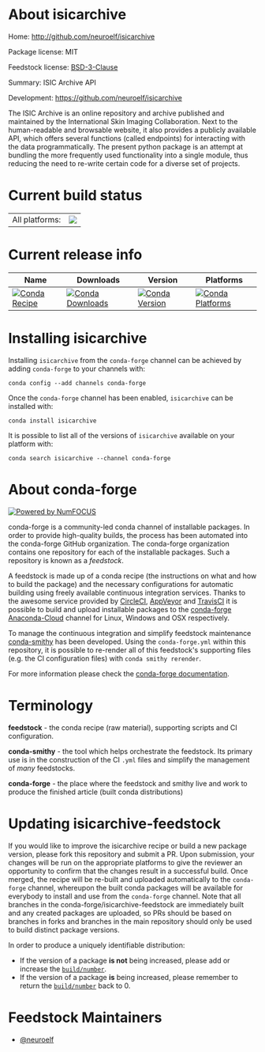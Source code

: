 About isicarchive
=================

Home: http://github.com/neuroelf/isicarchive

Package license: MIT

Feedstock license: [BSD-3-Clause](https://github.com/conda-forge/isicarchive-feedstock/blob/master/LICENSE.txt)

Summary: ISIC Archive API

Development: https://github.com/neuroelf/isicarchive

The ISIC Archive is an online repository and archive published and
maintained by the International Skin Imaging Collaboration. Next to
the human-readable and browsable website, it also provides a publicly
available API, which offers several functions (called endpoints) for
interacting with the data programmatically.
The present python package is an attempt at bundling the more
frequently used functionality into a single module, thus reducing the
need to re-write certain code for a diverse set of projects.


Current build status
====================


<table><tr><td>All platforms:</td>
    <td>
      <a href="https://dev.azure.com/conda-forge/feedstock-builds/_build/latest?definitionId=7525&branchName=master">
        <img src="https://dev.azure.com/conda-forge/feedstock-builds/_apis/build/status/isicarchive-feedstock?branchName=master">
      </a>
    </td>
  </tr>
</table>

Current release info
====================

| Name | Downloads | Version | Platforms |
| --- | --- | --- | --- |
| [![Conda Recipe](https://img.shields.io/badge/recipe-isicarchive-green.svg)](https://anaconda.org/conda-forge/isicarchive) | [![Conda Downloads](https://img.shields.io/conda/dn/conda-forge/isicarchive.svg)](https://anaconda.org/conda-forge/isicarchive) | [![Conda Version](https://img.shields.io/conda/vn/conda-forge/isicarchive.svg)](https://anaconda.org/conda-forge/isicarchive) | [![Conda Platforms](https://img.shields.io/conda/pn/conda-forge/isicarchive.svg)](https://anaconda.org/conda-forge/isicarchive) |

Installing isicarchive
======================

Installing `isicarchive` from the `conda-forge` channel can be achieved by adding `conda-forge` to your channels with:

```
conda config --add channels conda-forge
```

Once the `conda-forge` channel has been enabled, `isicarchive` can be installed with:

```
conda install isicarchive
```

It is possible to list all of the versions of `isicarchive` available on your platform with:

```
conda search isicarchive --channel conda-forge
```


About conda-forge
=================

[![Powered by NumFOCUS](https://img.shields.io/badge/powered%20by-NumFOCUS-orange.svg?style=flat&colorA=E1523D&colorB=007D8A)](http://numfocus.org)

conda-forge is a community-led conda channel of installable packages.
In order to provide high-quality builds, the process has been automated into the
conda-forge GitHub organization. The conda-forge organization contains one repository
for each of the installable packages. Such a repository is known as a *feedstock*.

A feedstock is made up of a conda recipe (the instructions on what and how to build
the package) and the necessary configurations for automatic building using freely
available continuous integration services. Thanks to the awesome service provided by
[CircleCI](https://circleci.com/), [AppVeyor](https://www.appveyor.com/)
and [TravisCI](https://travis-ci.com/) it is possible to build and upload installable
packages to the [conda-forge](https://anaconda.org/conda-forge)
[Anaconda-Cloud](https://anaconda.org/) channel for Linux, Windows and OSX respectively.

To manage the continuous integration and simplify feedstock maintenance
[conda-smithy](https://github.com/conda-forge/conda-smithy) has been developed.
Using the ``conda-forge.yml`` within this repository, it is possible to re-render all of
this feedstock's supporting files (e.g. the CI configuration files) with ``conda smithy rerender``.

For more information please check the [conda-forge documentation](https://conda-forge.org/docs/).

Terminology
===========

**feedstock** - the conda recipe (raw material), supporting scripts and CI configuration.

**conda-smithy** - the tool which helps orchestrate the feedstock.
                   Its primary use is in the construction of the CI ``.yml`` files
                   and simplify the management of *many* feedstocks.

**conda-forge** - the place where the feedstock and smithy live and work to
                  produce the finished article (built conda distributions)


Updating isicarchive-feedstock
==============================

If you would like to improve the isicarchive recipe or build a new
package version, please fork this repository and submit a PR. Upon submission,
your changes will be run on the appropriate platforms to give the reviewer an
opportunity to confirm that the changes result in a successful build. Once
merged, the recipe will be re-built and uploaded automatically to the
`conda-forge` channel, whereupon the built conda packages will be available for
everybody to install and use from the `conda-forge` channel.
Note that all branches in the conda-forge/isicarchive-feedstock are
immediately built and any created packages are uploaded, so PRs should be based
on branches in forks and branches in the main repository should only be used to
build distinct package versions.

In order to produce a uniquely identifiable distribution:
 * If the version of a package **is not** being increased, please add or increase
   the [``build/number``](https://conda.io/docs/user-guide/tasks/build-packages/define-metadata.html#build-number-and-string).
 * If the version of a package **is** being increased, please remember to return
   the [``build/number``](https://conda.io/docs/user-guide/tasks/build-packages/define-metadata.html#build-number-and-string)
   back to 0.

Feedstock Maintainers
=====================

* [@neuroelf](https://github.com/neuroelf/)

